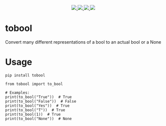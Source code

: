 <p align="center">
    <!--
    <a href="https://app.circleci.com/pipelines/github/jamesabel/tobool" alt="build">
        <img src="https://img.shields.io/circleci/build/gh/jamesabel/tobool" />
    </a>
    -->
    <a href="https://codecov.io/gh/jamesabel/tobool" alt="codecov">
        <img src="https://img.shields.io/codecov/c/github/jamesabel/tobool/master" />
    </a>
    <a href="https://pypi.org/project/tobool/" alt="pypi">
        <img src="https://img.shields.io/pypi/v/tobool" />
    </a>
    <a href="https://pypi.org/project/tobool/" alt="downloads">
        <img src="https://img.shields.io/pypi/dm/tobool" />
    </a>
    <!--
    <a alt="python">
        <img src="https://img.shields.io/pypi/pyversions/tobool" />
    </a>
    -->
    <a alt="license">
        <img src="https://img.shields.io/github/license/jamesabel/tobool" />
    </a>
</p>

# tobool

Convert many different representations of a bool to an actual bool or a None

# Usage

```
pip install tobool

from tobool import to_bool

# Examples:
print(to_bool("True"))  # True
print(to_bool("False"))  # False
print(to_bool("Yes"))  # True
print(to_bool("T"))  # True
print(to_bool(1))  # True
print(to_bool("None"))  # None

```
